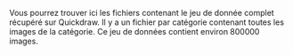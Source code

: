 Vous pourrez trouver ici les fichiers contenant le jeu de donnée complet récupéré sur Quickdraw.
Il y a un fichier par catégorie contenant toutes les images de la catégorie. 
Ce jeu de données contient environ 800000 images.
